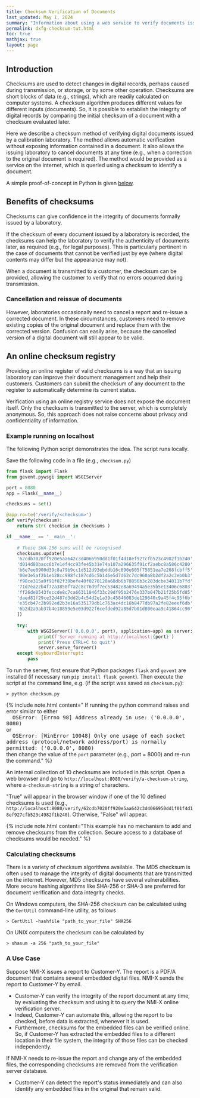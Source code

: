 ```yaml
---
title: Checksum Verification of Documents
last_updated: May 1, 2024
summary: "Information about using a web service to verify documents issued by an authoritative body."
permalink: dxfg-checksum-tut.html
toc: true
mathjax: true
layout: page
---
```

## Introduction
Checksums are used to detect changes in digital records, perhaps caused during transmission, or storage, or by some other operation. Checksums are short blocks of data (e.g., strings), which are readily calculated on computer systems. A checksum algorithm produces different values for different inputs (documents). So, it is possible to establish the integrity of digital records by comparing the initial checksum of a document with a checksum evaluated later. 

Here we describe a checksum method of verifying digital documents issued by a calibration laboratory. The method allows automatic verification without exposing information contained in a document. It also allows the issuing laboratory to cancel documents at any time (e.g., when a correction to the original document is required). The method would be provided as a service on the internet, which is queried using a checksum to identify a document. 

A simple proof-of-concept in Python is given [below](#example-running-on-localhost).

## Benefits of checksums
Checksums can give confidence in the integrity of documents formally issued by a laboratory. 

If the checksum of every document issued by a laboratory is recorded, the checksums can help the laboratory to verify the authenticity of documents later, as required (e.g., for legal purposes). This is particularly pertinent in the case of documents that cannot be verified just by eye (where digital contents may differ but the appearance may not).

When a document is transmitted to a customer, the checksum can be provided, allowing the customer to verify that no errors occurred during transmission. 

### Cancellation and reissue of documents 
However, laboratories occasionally need to cancel a report and re-issue a corrected document. In these circumstances, customers need to remove existing copies of the original document and replace them with the corrected version. Confusion can easily arise, because the cancelled version of a digital document will still appear to be valid. 
 
## An online checksum registry
Providing an online register of valid checksums is a way that an issuing laboratory can improve their document management and help their customers. Customers can submit the checksum of any document to the register to automatically determine its current status. 

Verification using an online registry service does not expose the document itself. Only the checksum is transmitted to the server, which is completely anonymous. So, this approach does not raise concerns about privacy and confidentiality of information.


### Example running on localhost
The following Python script demonstrates the idea. The script runs locally. 

Save the following code in a file (e.g., `checksum.py`)
```py
from flask import Flask
from gevent.pywsgi import WSGIServer

port = 8080
app = Flask(__name__)

checksums = set()

@app.route('/verify/<checksum>')
def verify(checksum):
    return str( checksum in checksums )

if __name__ == '__main__':
    
    # These SHA-256 sums will be recognised
    checksums.update([
    '62cdb7020ff920e5aa642c3d4066950dd1f01f4d18ef927cfb523c4982f1b240',
    'd014d80bacc6b7e1ef4cc93fe45b31e74a107a296635f91cf2aebc8a586c4280',
    'b6e7ee0900d39c8a79b9cc1d512d93ebddb16c690e605f75851ea7e268fcbff5',
    '00e3e5af2b1eb28cc998fc187cd6c5b146e5d7d62c7dc960a8b2df2a2c3eb0b3',
    'f98ce315a9f91f82f39befe40f0278128a68db6b78856b3c283dcbe34811b7fd',
    '71d7ea22b4f72a3850f7a2c8c76d9f7ec53482e8a69494a5e35b5e13406c6803',
    'ff26de0543feccde8c7ca66311846f33c29df95b2476e337b047b21f25b5fd85',
    'daed81f29ce32d487d3dd2b4c54d2e1a39c45846083de129640c9a45f4c95f6b',
    'e35cb47c2b992ed2b3e16a535179db1c763ac4dc16b8477db97a2fe82eeef6db',
    '6b2d2a9ab37b4e18859e5e03d922f6cefded92a85d7b01d800eaa9c41864cc90'
    ])
    
    try:
        with WSGIServer(('0.0.0.0', port), application=app) as server:
            print(f'Server running at http://localhost:{port}')
            print('Press CTRL+C to quit')
            server.serve_forever()
    except KeyboardInterrupt:
        pass
```  

To run the server, first ensure that Python packages `flask` and `gevent` are installed (if necessary run `pip install flask gevent`). Then execute the script at the command line, e.g. (if the script was saved as `checksum.py`): 
```
> python checksum.py
```
 
{% include note.html content=" 
If running the python command raises and error similar to either <br>
<tt>&emsp; OSError: [Errno 98] Address already in use: ('0.0.0.0', 8080)​</tt><br>
or<br> 
<tt>&emsp; OSError: [WinError 10048] Only one usage of each socket address (protocol/network address/port) is normally permitted: ('0.0.0.0', 8080)</tt>​<br>
then change the value of the `port` parameter (e.g., port = 8000) and re-run the command."
%}

An internal collection of 10 checksums are included in this script. Open a web browser and go to `http://localhost:8080/verify/a-checksum-string`, where `a-checksum-string` is a string of characters. 

"True" will appear in the browser window if one of the 10 defined checksums is used (e.g., `http://localhost:8080/verify/62cdb7020ff920e5aa642c3d4066950dd1f01f4d18ef927cfb523c4982f1b240`). Otherwise, "False" will appear.

{% include note.html content="This example has no mechanism to add and remove checksums from the collection. Secure access to a database of checksums would be needed."
%}


### Calculating checksums 

There is a variety of checksum algorithms available. The MD5 checksum is often used to manage the integrity of digital documents that are transmitted on the internet. However, MD5 checksums have several vulnerabilities. More secure hashing algorithms like SHA-256 or SHA-3 are preferred for document verification and data integrity checks.

On Windows computers, the SHA-256 checksum can be calculated using the `CertUtil` command-line utility, as follows
```
> CertUtil -hashfile "path_to_your_file" SHA256
```
On UNIX computers the checksum can be calculated by
```
> shasum -a 256 "path_to_your_file"
```

### A Use Case

Suppose NMI-X issues a report to Customer-Y. The report is a PDF/A document that contains several embedded digital files. NMI-X sends the report to Customer-Y by email.

 * Customer-Y can verify the integrity of the report document at any time, by evaluating the checksum and using it to query the NMI-X online verification server. 
 * Indeed, Customer-Y can automate this, allowing the report to be checked, before data is extracted, whenever it is used.
 * Furthermore, checksums for the embedded files can be verified online. So, if Customer-Y has extracted the embedded files to a different location in their file system, the integrity of those files can be checked independently.
 
If NMI-X needs to re-issue the report and change any of the embedded files, the corresponding checksums are removed from the verification server database. 
 * Customer-Y can detect the report's status immediately and can also identify any embedded files in the original that remain valid.